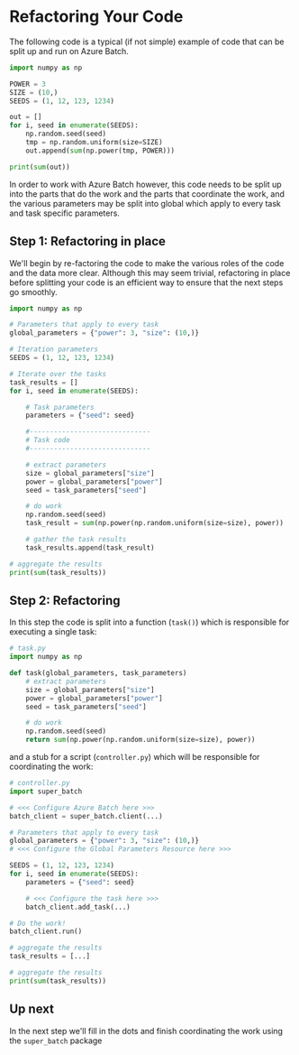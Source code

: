 # Refactoring Your Code

The following code is a typical (if not simple) example of code that can be
split up and run on Azure Batch.

```python
import numpy as np

POWER = 3
SIZE = (10,)
SEEDS = (1, 12, 123, 1234)

out = []
for i, seed in enumerate(SEEDS):
    np.random.seed(seed)
    tmp = np.random.uniform(size=SIZE)
    out.append(sum(np.power(tmp, POWER)))

print(sum(out))
```

In order to work with Azure Batch however, this code needs to be split up
into the parts that do the work and the parts that coordinate the work, and
the various parameters may be split into global which apply to every task and
task specific parameters.

## Step 1: Refactoring in place

We'll begin by re-factoring the code to make the various roles of the code
and the data more clear. Although this may seem trivial, refactoring in place
before splitting your code is an efficient way to ensure that the next steps
go smoothly.

```python
import numpy as np

# Parameters that apply to every task
global_parameters = {"power": 3, "size": (10,)}

# Iteration parameters
SEEDS = (1, 12, 123, 1234)

# Iterate over the tasks
task_results = []
for i, seed in enumerate(SEEDS):

    # Task parameters
    parameters = {"seed": seed}

    #------------------------------
    # Task code
    #------------------------------

    # extract parameters
    size = global_parameters["size"]
    power = global_parameters["power"]
    seed = task_parameters["seed"]

    # do work
    np.random.seed(seed)
    task_result = sum(np.power(np.random.uniform(size=size), power))

    # gather the task results
    task_results.append(task_result)

# aggregate the results
print(sum(task_results))
```

## Step 2: Refactoring

In this step the code is split into a function (`task()`) which is responsible for executing a single task:

```python
# task.py
import numpy as np

def task(global_parameters, task_parameters)
    # extract parameters
    size = global_parameters["size"]
    power = global_parameters["power"]
    seed = task_parameters["seed"]

    # do work
    np.random.seed(seed)
    return sum(np.power(np.random.uniform(size=size), power))
```

and a stub for a script (`controller.py`) which will be responsible for
coordinating the work:

```python
# controller.py
import super_batch

# <<< Configure Azure Batch here >>>
batch_client = super_batch.client(...)

# Parameters that apply to every task
global_parameters = {"power": 3, "size": (10,)}
# <<< Configure the Global Parameters Resource here >>>

SEEDS = (1, 12, 123, 1234)
for i, seed in enumerate(SEEDS):
    parameters = {"seed": seed}

    # <<< Configure the task here >>>
    batch_client.add_task(...)

# Do the work!
batch_client.run()

# aggregate the results
task_results = [...]

# aggregate the results
print(sum(task_results))
```

## Up next

In the next step we'll fill in the dots and finish coordinating the work using the `super_batch` package
